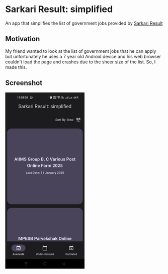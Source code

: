 # Sarkari Result: simplified

An app that simplifies the list of government jobs provided by [Sarkari Result](https://www.sarkariresult.com/latestjob/)

## Motivation
My friend wanted to look at the list of government jobs that he can apply but unfortunately he uses a 7 year old Android device and his web browser couldn't load the page and crashes due to the sheer size of the list. So, I made this.

## Screenshot
<img src="screenshot.jpg" width="50%">